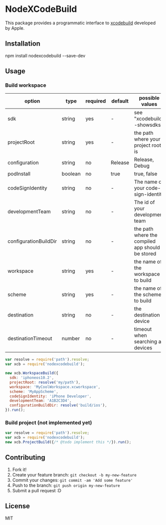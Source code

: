 # NodeXCodeBuild

This package provides a programmatic interface to [xcodebuild](https://developer.apple.com/legacy/library/documentation/Darwin/Reference/ManPages/man1/xcodebuild.1.html) developed by Apple. 

## Installation

npm install nodexcodebuild --save-dev

## Usage

### Build workspace

| option                | type      | required | default | possible values
| --------------------- | --------- | -------- | ------- | ------------------------------------
| sdk                   | string    | yes      | -       | see "xcodebuild -showsdks"
| projectRoot           | string    | yes      | -       | the path where your project root is
| configuration         | string    | no       | Release | Release, Debug
| podInstall            | boolean   | no       | true    | true, false
| codeSignIdentity      | string    | no       | -       | The name of your code-sign-identity
| developmentTeam       | string    | no       | -       | The id of your development team
| configurationBuildDir | string    | no       | -       | the path where the compiled app should be stored
| workspace             | string    | yes      | -       | the name of the workspace to build
| scheme                | string    | yes      | -       | the name of the scheme to build
| destination           | string    | no       | -       | the destination device
| destinationTimeout    | number    | no       | -       | timeout when searching a devices

```javascript
var resolve = require('path').resolve;
var xcb = require('nodexcodebuild');

new xcb.WorkspaceBuild({
  sdk: 'iphoneos10.2',
  projectRoot: resolve('my/path'),
  workspace: 'MyCoolWorkspace.xcworkspace',
  scheme: 'MyAppScheme',
  codeSignIdentity: 'iPhone Developer',
  developmentTeam: 'A1B2C3D4',
  configurationBuildDir: resolve('build/ios'),
}).run();
```

### Build project (not implemented yet)

```javascript
var resolve = require('path').resolve;
var xcb = require('nodexcodebuild');
new xcb.ProjectBuild({/* @todo implement this */}).run();
```

## Contributing

1. Fork it!
2. Create your feature branch: `git checkout -b my-new-feature`
3. Commit your changes: `git commit -am 'Add some feature'`
4. Push to the branch: `git push origin my-new-feature`
5. Submit a pull request :D

## License

MIT